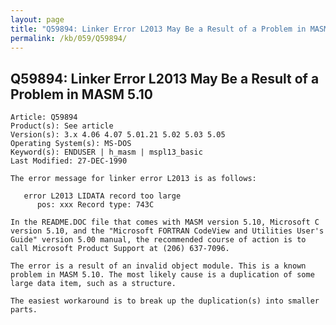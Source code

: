 ```yaml
---
layout: page
title: "Q59894: Linker Error L2013 May Be a Result of a Problem in MASM 5.10"
permalink: /kb/059/Q59894/
---
```


## Q59894: Linker Error L2013 May Be a Result of a Problem in MASM 5.10

	Article: Q59894
	Product(s): See article
	Version(s): 3.x 4.06 4.07 5.01.21 5.02 5.03 5.05
	Operating System(s): MS-DOS
	Keyword(s): ENDUSER | h_masm | mspl13_basic
	Last Modified: 27-DEC-1990
	
	The error message for linker error L2013 is as follows:
	
	   error L2013 LIDATA record too large
	      pos: xxx Record type: 743C
	
	In the README.DOC file that comes with MASM version 5.10, Microsoft C
	version 5.10, and the "Microsoft FORTRAN CodeView and Utilities User's
	Guide" version 5.00 manual, the recommended course of action is to
	call Microsoft Product Support at (206) 637-7096.
	
	The error is a result of an invalid object module. This is a known
	problem in MASM 5.10. The most likely cause is a duplication of some
	large data item, such as a structure.
	
	The easiest workaround is to break up the duplication(s) into smaller
	parts.
